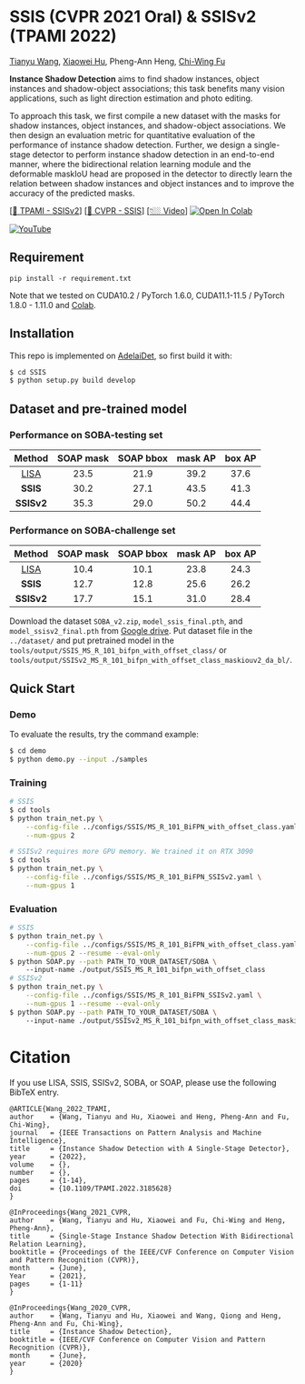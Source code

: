 # SSIS (CVPR 2021 **Oral**) & SSISv2 (**TPAMI** 2022)


[Tianyu Wang](https://stevewongv.github.io), [Xiaowei Hu](https://xw-hu.github.io), Pheng-Ann Heng, [Chi-Wing Fu](http://www.cse.cuhk.edu.hk/~cwfu/)

**Instance Shadow Detection** aims to find shadow instances, object instances and shadow-object associations; this task benefits many vision applications, such as light direction estimation and photo editing.

To approach this task, we first compile a new dataset with the masks for shadow instances, object instances, and shadow-object associations. We then design an evaluation metric for quantitative evaluation of the performance of instance shadow detection. Further, we design a single-stage detector to perform instance shadow detection in an end-to-end manner, where the bidirectional relation learning module and the deformable maskIoU head are proposed in the detector to directly learn the relation between shadow instances and object instances and to improve the accuracy of the predicted masks.

[[📄 TPAMI - SSISv2](http://arxiv.org/abs/2207.04614)] [[📄 CVPR - SSIS](https://openaccess.thecvf.com/content/CVPR2021/papers/Wang_Single-Stage_Instance_Shadow_Detection_With_Bidirectional_Relation_Learning_CVPR_2021_paper.pdf)] [[👇🏼 Video](http://www.youtube.com/watch?v=p0b_2SsFypw)]  [![Open In Colab](https://colab.research.google.com/assets/colab-badge.svg)](https://colab.research.google.com/drive/1y9UpS5uA1YuoMyvYVzcKL4ltA_FDu_x0?usp=sharing)

[![YouTube](https://cdn.jsdelivr.net/gh/stevewongv/image-hosting@master/20210618/CVPR2021.273zljpaxzpc.jpg)](http://www.youtube.com/watch?v=p0b_2SsFypw)

## Requirement

```
pip install -r requirement.txt
```

Note that we tested on CUDA10.2 / PyTorch 1.6.0, CUDA11.1-11.5 / PyTorch 1.8.0 - 1.11.0 and [Colab](https://colab.research.google.com/drive/1y9UpS5uA1YuoMyvYVzcKL4ltA_FDu_x0?usp=sharing).

## Installation

This repo is implemented on [AdelaiDet](https://github.com/aim-uofa/AdelaiDet), so first build it with:
```bash
$ cd SSIS
$ python setup.py build develop
```

## Dataset and pre-trained model

### Performance on SOBA-testing set

| Method | SOAP mask  | SOAP bbox  | mask AP | box AP |
| :-----:| :--------: | :--------: |:------: |:-----: |
| [LISA](https://github.com/stevewongv/InstanceShadowDetection) | 23.5     | 21.9       | 39.2    | 37.6   |
| **SSIS** | 30.2     | 27.1       | 43.5    | 41.3   |
|**SSISv2**| 35.3     | 29.0       | 50.2    | 44.4   |

### Performance on SOBA-challenge set

| Method | SOAP mask  | SOAP bbox  | mask AP | box AP |
| :-----:| :--------: | :--------: |:------: |:-----: |
| [LISA](https://github.com/stevewongv/InstanceShadowDetection) | 10.4     | 10.1       | 23.8    | 24.3   |
| **SSIS** | 12.7     | 12.8       | 25.6    | 26.2   |
|**SSISv2**| 17.7     | 15.1       | 31.0    | 28.4   |

Download the dataset `SOBA_v2.zip`, `model_ssis_final.pth`, and `model_ssisv2_final.pth` from [Google drive](https://drive.google.com/drive/folders/1MKxyq3R6AUeyLai9i9XWzG2C_n5f0ppP). Put dataset file in the `../dataset/` and put pretrained model in the `tools/output/SSIS_MS_R_101_bifpn_with_offset_class/` or `tools/output/SSISv2_MS_R_101_bifpn_with_offset_class_maskiouv2_da_bl/`.

## Quick Start 
### Demo
To evaluate the results, try the command example:

```bash
$ cd demo
$ python demo.py --input ./samples
```

### Training
```bash
# SSIS
$ cd tools
$ python train_net.py \
    --config-file ../configs/SSIS/MS_R_101_BiFPN_with_offset_class.yaml \
    --num-gpus 2 

# SSISv2 requires more GPU memory. We trained it on RTX 3090
$ cd tools
$ python train_net.py \
    --config-file ../configs/SSIS/MS_R_101_BiFPN_SSISv2.yaml \
    --num-gpus 1
``` 

### Evaluation
```bash
# SSIS
$ python train_net.py \
    --config-file ../configs/SSIS/MS_R_101_BiFPN_with_offset_class.yaml \
    --num-gpus 2 --resume --eval-only
$ python SOAP.py --path PATH_TO_YOUR_DATASET/SOBA \ 
    --input-name ./output/SSIS_MS_R_101_bifpn_with_offset_class
# SSISv2
$ python train_net.py \
    --config-file ../configs/SSIS/MS_R_101_BiFPN_SSISv2.yaml \
    --num-gpus 1 --resume --eval-only
$ python SOAP.py --path PATH_TO_YOUR_DATASET/SOBA \ 
    --input-name ./output/SSISv2_MS_R_101_bifpn_with_offset_class_maskiouv2_da_bl
``` 

# Citation
If you use LISA, SSIS, SSISv2, SOBA, or SOAP, please use the following BibTeX entry.

```
@ARTICLE{Wang_2022_TPAMI,  
author    = {Wang, Tianyu and Hu, Xiaowei and Heng, Pheng-Ann and Fu, Chi-Wing}, 
journal   = {IEEE Transactions on Pattern Analysis and Machine Intelligence},   
title     = {Instance Shadow Detection with A Single-Stage Detector},   
year      = {2022},  
volume    = {},  
number    = {},  
pages     = {1-14},  
doi       = {10.1109/TPAMI.2022.3185628}
}

@InProceedings{Wang_2021_CVPR,
author    = {Wang, Tianyu and Hu, Xiaowei and Fu, Chi-Wing and Heng, Pheng-Ann},
title     = {Single-Stage Instance Shadow Detection With Bidirectional Relation Learning},
booktitle = {Proceedings of the IEEE/CVF Conference on Computer Vision and Pattern Recognition (CVPR)},
month     = {June},
Year      = {2021},
pages     = {1-11}
}

@InProceedings{Wang_2020_CVPR,
author    = {Wang, Tianyu and Hu, Xiaowei and Wang, Qiong and Heng, Pheng-Ann and Fu, Chi-Wing},
title     = {Instance Shadow Detection},
booktitle = {IEEE/CVF Conference on Computer Vision and Pattern Recognition (CVPR)},
month     = {June},
year      = {2020}
}
```
